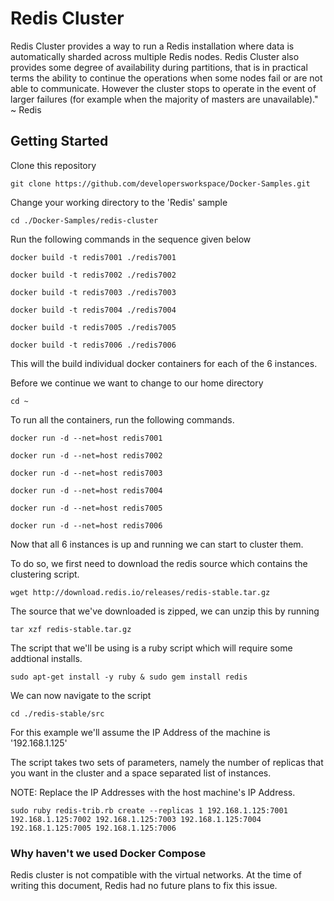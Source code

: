 # Redis Cluster

Redis Cluster provides a way to run a Redis installation where data is automatically sharded across multiple Redis nodes.
Redis Cluster also provides some degree of availability during partitions, that is in practical terms the ability to continue the operations when some nodes fail or are not able to communicate. However the cluster stops to operate in the event of larger failures (for example when the majority of masters are unavailable)." ~ Redis

## Getting Started

Clone this repository

`git clone https://github.com/developersworkspace/Docker-Samples.git`

Change your working directory to the 'Redis' sample

`cd ./Docker-Samples/redis-cluster`

Run the following commands in the sequence given below

`docker build -t redis7001 ./redis7001`

`docker build -t redis7002 ./redis7002`

`docker build -t redis7003 ./redis7003`

`docker build -t redis7004 ./redis7004`

`docker build -t redis7005 ./redis7005`

`docker build -t redis7006 ./redis7006`

This will the build individual docker containers for each of the 6 instances.

Before we continue we want to change to our home directory

`cd ~`

To run all the containers, run the following commands.

`docker run -d --net=host redis7001`

`docker run -d --net=host redis7002`

`docker run -d --net=host redis7003`

`docker run -d --net=host redis7004`

`docker run -d --net=host redis7005`

`docker run -d --net=host redis7006`

Now that all 6 instances is up and running we can start to cluster them.

To do so, we first need to download the redis source which contains the clustering script.

`wget http://download.redis.io/releases/redis-stable.tar.gz`

The source that we've downloaded is zipped, we can unzip this by running

`tar xzf redis-stable.tar.gz`

The script that we'll be using is a ruby script which will require some addtional installs.

`sudo apt-get install -y ruby & sudo gem install redis`

We can now navigate to the script

`cd ./redis-stable/src`

For this example we'll assume the IP Address of the machine is '192.168.1.125'

The script takes two sets of parameters, namely the number of replicas that you want in the cluster and a space separated list of instances.

NOTE: Replace the IP Addresses with the host machine's IP Address.

`sudo ruby redis-trib.rb create --replicas 1 192.168.1.125:7001 192.168.1.125:7002 192.168.1.125:7003 192.168.1.125:7004 192.168.1.125:7005 192.168.1.125:7006`

### Why haven't we used Docker Compose

Redis cluster is not compatible with the virtual networks. At the time of writing this document, Redis had no future plans to fix this issue.

